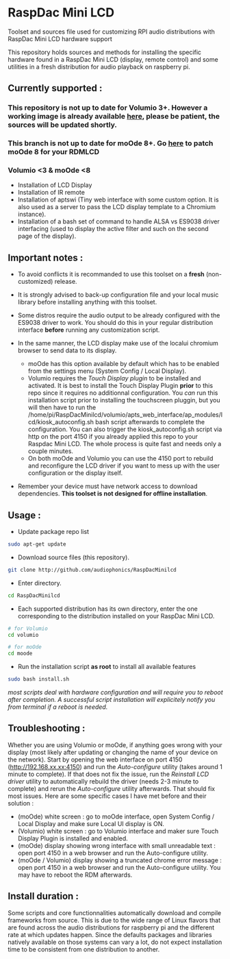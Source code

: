 # RaspDac Mini LCD
Toolset and sources file used for customizing RPI audio distributions with RaspDac Mini LCD  hardware support 

This repository holds sources and methods for installing the specific hardware found in a RaspDac Mini LCD (display, remote control) and some utilities in a fresh distribution for audio playback on raspberry pi. 

## Currently supported : 

### This repository is not up to date for Volumio 3+. However a working image is already available [here](https://www.audiophonics.fr/en/blog-diy-audio/23-start-up-evo-raspdac-rasptouch-raspdac-mini-with-a-pre-configured-image.html#rdmlcd), please be patient, the sources will be updated shortly. 

### This branch is not up to date for moOde 8+. Go [here](https://github.com/audiophonics/RaspDacMinilcd/tree/moode) to patch moOde 8 for your RDMLCD

### Volumio <3 & moOde <8
* Installation of LCD Display
* Installation of IR remote
* Installation of aptswi (Tiny web interface with some custom option. It is also used as a server to pass the LCD display template to a Chromium instance).
* Installation of a bash set of command to handle ALSA vs ES9038 driver interfacing (used to display the active filter and such on the second page of the display). 
  
## Important notes : 
* To avoid conflicts it is recommanded to use this toolset on a **fresh** (non-customized) release. 

* It is strongly advised to back-up configuration file and your local music library before installing anything with this toolset.

* Some distros require the audio output to be already configured with the ES9038 driver to work. You should do this in your regular distribution interface **before** running any customization script.
* In the same manner, the LCD display make use of the localui chromium browser to send data to its display.
  * moOde has this option available by default which has to be enabled from the settings menu (System Config / Local Display).
  * Volumio requires the *Touch Display plugin* to be installed and activated. It is best to install the Touch Display Plugin **prior** to this repo since it requires no additionnal configuration. You *can* run this installation script prior to installing the touchscreen pluggin, but you will then have to run the /home/pi/RaspDacMinilcd/volumio/apts_web_interface/ap_modules/lcd/kiosk_autoconfig.sh bash script afterwards to complete the configuration. You can also trigger the kiosk_autoconfig.sh script via http on the port 4150 if you already applied this repo to your Raspdac Mini LCD. The whole process is quite fast and needs only a couple minutes. 
  * On both moOde and Volumio you can use the 4150 port to rebuild and reconfigure the LCD driver if you want to mess up with the user configuration or the display itself.  
* Remember your device must have network access to download dependencies. **This toolset is not designed for offline installation**.

## Usage : 

* Update package repo list
```bash
sudo apt-get update
```

* Download source files (this repository).
```bash
git clone http://github.com/audiophonics/RaspDacMinilcd
```
* Enter directory.
```bash
cd RaspDacMinilcd
```
* Each supported distribution has its own directory, enter the one corresponding to the distribution installed on your RaspDac Mini LCD. 
```bash
# for Volumio
cd volumio

# for moOde
cd moode

```
* Run the installation script **as root** to install all available features
```bash
sudo bash install.sh
```

*most scripts deal with hardware configuration and will require you to reboot after completion. A successful script installation will explicitely notify you from terminal if a reboot is needed.*


## Troubleshooting : 

Whether you are using Volumio or moOde, if anything goes wrong with your display (most likely after updating or changing the name of your device on the network). Start by opening the web interface on port 4150 (http://192.168.xx.xx:4150) and run the *Auto-configure* utility (takes around 1 minute to complete). If that does not fix the issue, run the *Reinstall LCD driver* utility to automatically rebuild the driver (needs 2-3 minute to complete) and rerun the *Auto-configure* utility afterwards. That should fix most issues.
Here are some specific cases I have met before and their solution :

* (moOde) white screen : go to moOde interface, open System Config / Local Display and make sure Local UI display is ON.
* (Volumio) white screen : go to Volumio interface and maker sure Touch Display Plugin is installed and enabled.
* (moOde) display showing wrong interface with small unreadable text  :  open port 4150 in a web browser and run the Auto-configure utility.
* (moOde / Volumio) display showing a truncated chrome error message : open port 4150 in a web browser and run the Auto-configure utility. You may have to reboot the RDM afterwards.

## Install duration :
Some scripts and core functionnalities automatically download and compile frameworks from source. This is due to the wide range of Linux flavors that are found across the audio distributions for raspberry pi and the different rate at which updates happen. Since the defaults packages and libraries natively available on those systems can vary a lot, do not expect installation time to be consistent from one distribution to another. 

